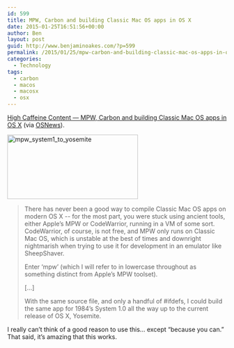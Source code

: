 ```yaml
---
id: 599
title: MPW, Carbon and building Classic Mac OS apps in OS X
date: 2015-01-25T16:51:56+00:00
author: Ben
layout: post
guid: http://www.benjaminoakes.com/?p=599
permalink: /2015/01/25/mpw-carbon-and-building-classic-mac-os-apps-in-os-x/
categories:
  - Technology
tags:
  - carbon
  - macos
  - macosx
  - osx
---
```

[High Caffeine Content — MPW, Carbon and building Classic Mac OS apps in OS X](http://blog.steventroughtonsmith.com/post/109040361205/mpw-carbon-and-building-classic-mac-os-apps-in-os) (via [OSNews](http://www.osnews.com/story/28246/MPW_Carbon_and_building_Classic_Mac_OS_apps_in_OS_X)).

[<img src="http://www.benjaminoakes.com/wp-content/uploads/2015/01/mpw_system1_to_yosemite-300x148.jpg" alt="mpw_system1_to_yosemite" width="300" height="148" class="alignnone size-medium wp-image-603" srcset="https://www.benjaminoakes.com/wp-content/uploads/2015/01/mpw_system1_to_yosemite-300x148.jpg 300w, https://www.benjaminoakes.com/wp-content/uploads/2015/01/mpw_system1_to_yosemite.jpg 500w" sizes="(max-width: 300px) 100vw, 300px" />](http://www.benjaminoakes.com/wp-content/uploads/2015/01/mpw_system1_to_yosemite.jpg)

> There has never been a good way to compile Classic Mac OS apps on modern OS X -- for the most part, you were stuck using ancient tools, either Apple’s MPW or CodeWarrior, running in a VM of some sort. CodeWarrior, of course, is not free, and MPW only runs on Classic Mac OS, which is unstable at the best of times and downright nightmarish when trying to use it for development in an emulator like SheepShaver.
> 
> Enter &#8216;mpw&#8217; (which I will refer to in lowercase throughout as something distinct from Apple’s MPW toolset).
> 
> [...]
> 
> With the same source file, and only a handful of #ifdefs, I could build the same app for 1984’s System 1.0 all the way up to the current release of OS X, Yosemite.

I really can&#8217;t think of a good reason to use this... except &#8220;because you can.&#8221; That said, it&#8217;s amazing that this works.